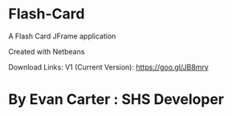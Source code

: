 # Flash-Card
A Flash Card JFrame application

Created with Netbeans 


Download Links:
V1 (Current Version): https://goo.gl/JB8mry


# By Evan Carter : SHS Developer
